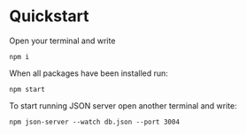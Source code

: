 # Quickstart
Open your terminal and write
```
npm i
```

When all packages have been installed run:
```
npm start
```

To start running JSON server open another terminal and write:
```
npm json-server --watch db.json --port 3004
```
